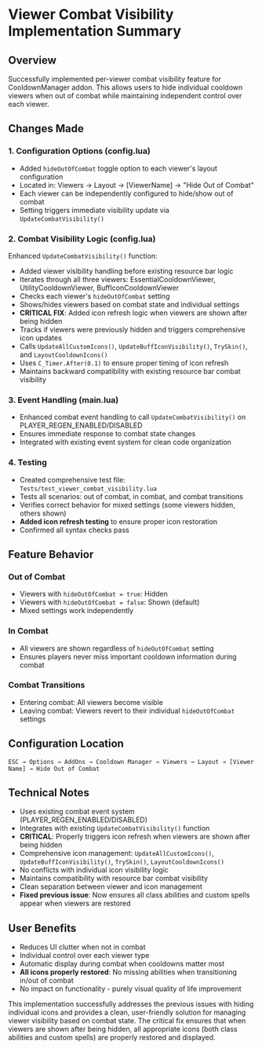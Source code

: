 # Viewer Combat Visibility Implementation Summary

## Overview
Successfully implemented per-viewer combat visibility feature for CooldownManager addon. This allows users to hide individual cooldown viewers when out of combat while maintaining independent control over each viewer.

## Changes Made

### 1. Configuration Options (config.lua)
- Added `hideOutOfCombat` toggle option to each viewer's layout configuration
- Located in: Viewers → Layout → [ViewerName] → "Hide Out of Combat"
- Each viewer can be independently configured to hide/show out of combat
- Setting triggers immediate visibility update via `UpdateCombatVisibility()`

### 2. Combat Visibility Logic (config.lua)
Enhanced `UpdateCombatVisibility()` function:
- Added viewer visibility handling before existing resource bar logic
- Iterates through all three viewers: EssentialCooldownViewer, UtilityCooldownViewer, BuffIconCooldownViewer
- Checks each viewer's `hideOutOfCombat` setting
- Shows/hides viewers based on combat state and individual settings
- **CRITICAL FIX**: Added icon refresh logic when viewers are shown after being hidden
- Tracks if viewers were previously hidden and triggers comprehensive icon updates
- Calls `UpdateAllCustomIcons()`, `UpdateBuffIconVisibility()`, `TrySkin()`, and `LayoutCooldownIcons()`
- Uses `C_Timer.After(0.1)` to ensure proper timing of icon refresh
- Maintains backward compatibility with existing resource bar combat visibility

### 3. Event Handling (main.lua)
- Enhanced combat event handling to call `UpdateCombatVisibility()` on PLAYER_REGEN_ENABLED/DISABLED
- Ensures immediate response to combat state changes
- Integrated with existing event system for clean code organization

### 4. Testing
- Created comprehensive test file: `Tests/test_viewer_combat_visibility.lua`
- Tests all scenarios: out of combat, in combat, and combat transitions
- Verifies correct behavior for mixed settings (some viewers hidden, others shown)
- **Added icon refresh testing** to ensure proper icon restoration
- Confirmed all syntax checks pass

## Feature Behavior

### Out of Combat
- Viewers with `hideOutOfCombat = true`: Hidden
- Viewers with `hideOutOfCombat = false`: Shown (default)
- Mixed settings work independently

### In Combat
- All viewers are shown regardless of `hideOutOfCombat` setting
- Ensures players never miss important cooldown information during combat

### Combat Transitions
- Entering combat: All viewers become visible
- Leaving combat: Viewers revert to their individual `hideOutOfCombat` settings

## Configuration Location
```
ESC → Options → AddOns → Cooldown Manager → Viewers → Layout → [Viewer Name] → Hide Out of Combat
```

## Technical Notes
- Uses existing combat event system (PLAYER_REGEN_ENABLED/DISABLED)
- Integrates with existing `UpdateCombatVisibility()` function
- **CRITICAL**: Properly triggers icon refresh when viewers are shown after being hidden
- Comprehensive icon management: `UpdateAllCustomIcons()`, `UpdateBuffIconVisibility()`, `TrySkin()`, `LayoutCooldownIcons()`
- No conflicts with individual icon visibility logic
- Maintains compatibility with resource bar combat visibility
- Clean separation between viewer and icon management
- **Fixed previous issue**: Now ensures all class abilities and custom spells appear when viewers are restored

## User Benefits
- Reduces UI clutter when not in combat
- Individual control over each viewer type
- Automatic display during combat when cooldowns matter most
- **All icons properly restored**: No missing abilities when transitioning in/out of combat
- No impact on functionality - purely visual quality of life improvement

This implementation successfully addresses the previous issues with hiding individual icons and provides a clean, user-friendly solution for managing viewer visibility based on combat state. The critical fix ensures that when viewers are shown after being hidden, all appropriate icons (both class abilities and custom spells) are properly restored and displayed.
